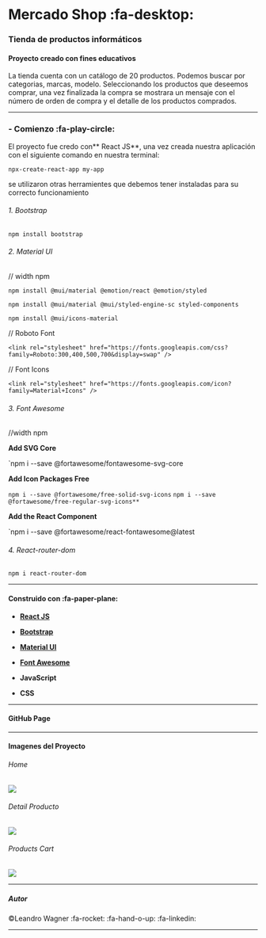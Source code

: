 # Mercado Shop        :fa-desktop:

###  Tienda de productos informáticos
#### Proyecto creado con fines educativos

La tienda cuenta con un catálogo de 20 productos. Podemos buscar por categorias, marcas,  modelo. Seleccionando los productos que deseemos comprar, una vez finalizada la compra se mostrara un mensaje con el número de orden de compra y el detalle de los productos comprados.


------------


###  - Comienzo :fa-play-circle:

El proyecto fue credo con** React JS**, una vez creada nuestra aplicación con el siguiente comando en nuestra terminal:

`npx-create-react-app my-app`

se utilizaron otras herramientes que debemos tener instaladas para su correcto funcionamiento

###### 1. Bootstrap

`npm install bootstrap`


###### 2. Material UI

// width npm

`npm install @mui/material @emotion/react @emotion/styled`

`npm install @mui/material @mui/styled-engine-sc styled-components`

`npm install @mui/icons-material`

// Roboto Font

`<link
  rel="stylesheet"
  href="https://fonts.googleapis.com/css?family=Roboto:300,400,500,700&display=swap"
/>`

// Font Icons

`<link
  rel="stylesheet"
  href="https://fonts.googleapis.com/icon?family=Material+Icons"
/>`

###### 3.  Font Awesome

//width npm

**Add SVG Core**

`npm i --save @fortawesome/fontawesome-svg-core

**Add Icon Packages Free**

`npm i --save @fortawesome/free-solid-svg-icons`
`npm i --save @fortawesome/free-regular-svg-icons**`

**Add the React Component**

`npm i --save @fortawesome/react-fontawesome@latest

###### 4. React-router-dom

`npm i react-router-dom`

------------

#### Construido con  :fa-paper-plane:

- **[React JS](https://es.reactjs.org/ "React JS")**

- **[Bootstrap](https://getbootstrap.com/ "Bootstrap")**

- **[Material UI](https://mui.com/ "Material UI")**

- **[Font Awesome](https://fontawesome.com/ "Font Awesome")**

- **JavaScript**

- **CSS**

------------

####  GitHub Page


------------


#### Imagenes del Proyecto


######  Home
![](https://firebasestorage.googleapis.com/v0/b/mercado-shop-8dc2a.appspot.com/o/proyecto%2Fmercadoshop1.png?alt=media&token=6d2acf71-0118-41c1-b2c5-a52539a71148)


######  Detail Producto


![](https://firebasestorage.googleapis.com/v0/b/mercado-shop-8dc2a.appspot.com/o/proyecto%2Fmercadoshop2.png?alt=media&token=f3f9bb2a-29ec-4833-a443-265d816f7cd6)

######  Products Cart

![](https://firebasestorage.googleapis.com/v0/b/mercado-shop-8dc2a.appspot.com/o/proyecto%2Fmercadoshop3.png?alt=media&token=5c52d767-63ff-49d8-8e41-b615e2e6baa0)

------------

##### Autor
 &copy;Leandro Wagner  :fa-rocket: :fa-hand-o-up: :fa-linkedin: 
 

------------
